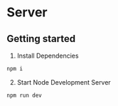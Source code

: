 # Server

## Getting started
1. Install Dependencies
```bash
npm i
```

2. Start Node Development Server
```bash
npm run dev
```
